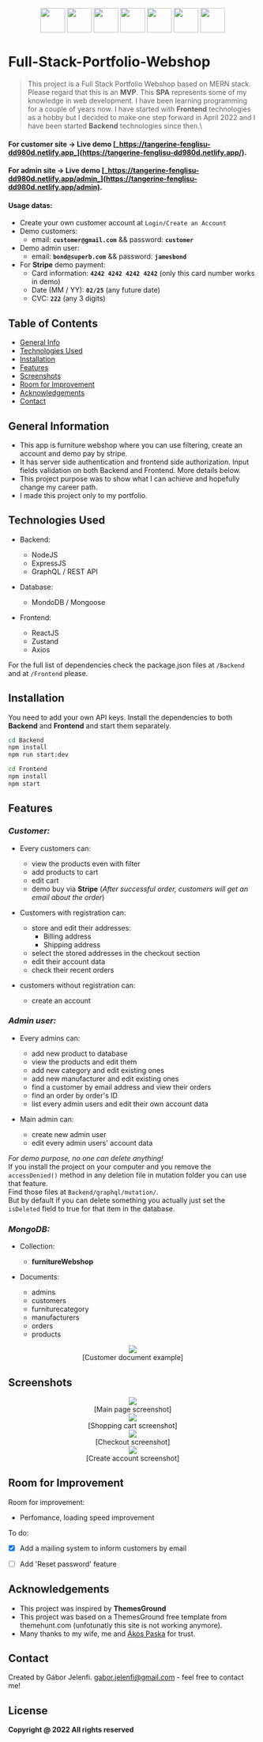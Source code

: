 <p align=center>
<img src="/images/mongodb.png" height="50px">
<img src="/images/expressjs.png" height="50px">
<img src="/images/react.png" height="50px">
<img src="/images/node.png" height="50px">
<img src="/images/graphql.png" height="50px">
<img src="/images/zustand.png" height="50px">
<img src="/images/stripe.png" height="50px">
</p>
  
# Full-Stack-Portfolio-Webshop

> This project is a Full Stack Portfolio Webshop based on MERN stack.
> Please regard that this is an **MVP**. This **SPA** represents some of my knowledge in web development. 
> I have been learning programming for a couple of years now. 
> I have started with **Frontend** technologies as a hobby but I decided to make one step forward in April 2022 and I have been started **Backend** technologies since then.\

#### For customer site -> **Live** **demo** [_https://tangerine-fenglisu-dd980d.netlify.app_](https://tangerine-fenglisu-dd980d.netlify.app/).
#### For admin site -> **Live** **demo** [_https://tangerine-fenglisu-dd980d.netlify.app/admin_](https://tangerine-fenglisu-dd980d.netlify.app/admin).

#### Usage datas:
- Create your own customer account at `Login/Create an Account`
- Demo customers:
  - email: **`customer@gmail.com`** && password: **`customer`**
- Demo admin user:
  - email: **`bond@superb.com`** && password: **`jamesbond`**
- For **Stripe** demo payment:
  - Card information: **`4242 4242 4242 4242`** (only this card number works in demo)
  - Date (MM / YY): **`02/25`** (any future date)
  - CVC: **`222`** (any 3 digits)

## Table of Contents
* [General Info](#general-information)
* [Technologies Used](#technologies-used)
* [Installation](#installation)
* [Features](#features)
* [Screenshots](#screenshots)
* [Room for Improvement](#room-for-improvement)
* [Acknowledgements](#acknowledgements)
* [Contact](#contact)


## General Information
- This app is furniture webshop where you can use filtering, create an account and demo pay by stripe.
- It has server side authentication and frontend side authorization. Input fields validation on both Backend and Frontend. More details below.
- This project purpose was to show what I can achieve and hopefully change my career path.
- I made this project only to my portfolio.

## Technologies Used
- Backend:
  - NodeJS
  - ExpressJS
  - GraphQL / REST API
  
- Database:
  - MondoDB / Mongoose

- Frontend:
  - ReactJS
  - Zustand
  - Axios
  
For the full list of dependencies check the package.json files at `/Backend` and at `/Frontend` please.

## Installation
You need to add your own API keys.
Install the dependencies to both **Backend** and **Frontend** and start them separately.
```sh
cd Backend
npm install
npm run start:dev
```
```sh
cd Frontend
npm install
npm start
```

## Features

### _Customer:_

- Every customers can:
  - view the products even with filter
  - add products to cart
  - edit cart
  - demo buy via **Stripe** (_After successful order, customers will get an email about the order_)

- Customers with registration can:
  - store and edit their addresses:
    - Billing address
    - Shipping address
  - select the stored addresses in the checkout section
  - edit their account data
  - check their recent orders
  
- customers without registration can:
  - create an account
  
### _Admin user:_

- Every admins can:
  - add new product to database
  - view the products and edit them
  - add new category and edit existing ones
  - add new manufacturer and edit existing ones
  - find a customer by email address and view their orders
  - find an order by order's ID
  - list every admin users and edit their own account data
  
- Main admin can:
  - create new admin user
  - edit every admin users' account data
  
_For demo purpose, no one can delete anything!_ \
If you install the project on your computer and you remove the `accessDenied()` method in any deletion file in mutation folder you can use that feature.\
Find those files at `Backend/graphql/mutation/`.\
But by default if you can delete something you actually just set the `isDeleted` field to true for that item in the database.

### _MongoDB:_

- Collection:
  - **furnitureWebshop**

- Documents:
  - admins
  - customers
  - furniturecategory
  - manufacturers
  - orders
  - products

<p align=center>
  <img src="/images/customer_db_document_example.png"><br />[Customer document example]
</p>

## Screenshots
<p align=center>
  <img src="/images/main_page.png"><br />[Main page screenshot]<br />
  <img src="/images/shopping_cart.png"><br />[Shopping cart screenshot]<br />
  <img src="/images/checkout.png"><br />[Checkout screenshot]<br />
  <img src="/images/create_account.png"><br />[Create account screenshot]<br />
</p>


## Room for Improvement

Room for improvement:
- Perfomance, loading speed improvement

To do:
- [x] Add a mailing system to inform customers by email
- [ ] Add 'Reset password' feature


## Acknowledgements
- This project was inspired by **ThemesGround**
- This project was based on a ThemesGround free template from themehunt.com (unfotunatly this site is not working anymore).
- Many thanks to my wife, me and [Ákos Paska](https://github.com/akospaska) for trust.

## Contact
Created by Gábor Jelenfi. gabor.jelenfi@gmail.com - feel free to contact me!


## License
**Copyright @ 2022 All rights reserved**


